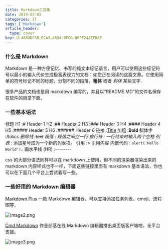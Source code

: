 ```yaml
---
title: Markdown工具集
date: 2019-02-03
categories: IT
tags: ['Markdown']
article_header:
  type: cover
key: U-4884DC3B-ECA3-4694-9FCD-D6FF244EFB8E
---
```


### 什么是 Markdown

Markdown 是一种方便记忆、书写的纯文本标记语言，用户可以使用这些标记符号以最小的输入代价生成极富表现力的文档：如您正在阅读的这篇文章。它使用简单的符号标记不同的标题，分割不同的段落，**粗体** 或者 _斜体_ 某些文字.

很多产品的文档也是用 markdown 编写的，并且以“README.MD”的文件名保存在软件的目录下面。

<!--more-->

### 一些基本语法

标题
H1 :# Header 1
H2 :## Header 2
H3 :### Header 3
H4 :#### Header 4
H5 :##### Header 5
H6 :###### Header 6
链接 :[Title](URL)
加粗 :**Bold**
斜体字 :_Italics_
_删除线 :~~text~~
段落 : 段落之间空一行
换行符 : 一行结束时输入两个空格
列表 :_ 添加星号成为一个新的列表项。
引用 :> 引用内容
内嵌代码 : `alert('Hello World');`
画水平线 (HR) :--------

css 的大部分语法同样可以在 markdown 上使用，但不同的渲染器渲染出来的 markdown 内容样式也不一样，下面这些链接里面有 markdown 基本语法，你也可以在下面几个平台上尝试着写一些。

### 一些好用的 Markdown 编辑器

[Markdown Plus](http://mdp.tylingsoft.com/) 一款 Markdown 编辑器，可以支持添加任务列表、emoji、流程图等。

![image2.png](/images/posts/markdown/image2.png)

[Cmd Markdown](https://www.zybuluo.com/cmd/?utm_source=mindstore.io) 作业部落在线 Markdown 编辑器推出桌面版客户端啦，全平台支援。

![image3.png](/images/posts/markdown/image3.png)

